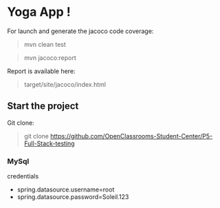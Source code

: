 # Yoga App !


For launch and generate the jacoco code coverage:
> mvn clean test

> mvn jacoco:report

Report is available here:

> target/site/jacoco/index.html
## Start the project

Git clone:
> git clone https://github.com/OpenClassrooms-Student-Center/P5-Full-Stack-testing

### MySql

credentials
- spring.datasource.username=root
- spring.datasource.password=Soleil.123


